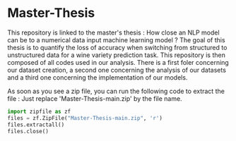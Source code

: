 # Master-Thesis
This repository is linked to the master's thesis : How close an NLP model can be to a numerical data input machine learning model ?
The goal of this thesis is to quantify the loss of accuracy when switching from structured to unstructured data for a wine variety prediction task. This repository is then composed of all codes used in our analysis. There is a first foler concerning our dataset creation, a second one concerning the analysis of our datasets and a third one concerning the implementation of our models.

As soon as you see a zip file, you can run the following code to extract the file :
Just replace 'Master-Thesis-main.zip' by the file name.
```python
import zipfile as zf
files = zf.ZipFile("Master-Thesis-main.zip", 'r')
files.extractall()
files.close()


